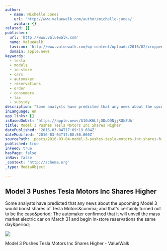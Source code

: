 ```yaml
---
author:
  - name: Michelle Jones
    url: 'http://www.valuewalk.com/author/michelle-jones/'
    avatar: {}
related: []
publisher:
  url: 'http://www.valuewalk.com'
  name: ValueWalk
  favicon: 'http://www.valuewalk.com/wp-content/uploads/2016/02/cropped-ValueWalk-site-icon-192x192.png'
  domain: apple.news
keywords:
  - tesla
  - models
  - in-store
  - cars
  - automaker
  - reservations
  - order
  - consumers
  - tax
  - subsidy
description: "Some analysts have predicted that any news about the upcoming Model 3 would boost shares of Tesla Motors, and that's certainly turned out to be the case. The automaker confirmed that it will unveil the mass market electric car on March 31 and begin in-store reservations the same day."
inLanguage: en
app_links: []
isBasedOnUrl: 'https://apple.news/A1GdK6LfjODuDDNjjRQkZUA'
title: Model 3 Pushes Tesla Motors Inc Shares Higher
datePublished: '2016-03-04T17:09:19.684Z'
dateModified: '2016-03-04T17:08:50.060Z'
sourcePath: _posts/2016-03-04-model-3-pushes-tesla-motors-inc-shares-higher.md
published: true
inFeed: true
hasPage: false
inNav: false
_context: 'http://schema.org'
_type: MediaObject

---
```

<article style=""><h1>Model 3 Pushes Tesla Motors Inc Shares Higher</h1><p>Some analysts have predicted that any news about the upcoming Model 3 would boost shares of Tesla Motors&amp;comma; and that's certainly turned out to be the case&amp;period; The automaker confirmed that it will unveil the mass market electric car on March 31 and begin in-store reservations the same day&amp;period;</p><img src="http://www.valuewalk.com/wp-content/uploads/2014/07/Tesla-Model-3.jpg" /></article>

Model 3 Pushes Tesla Motors Inc Shares Higher - ValueWalk
